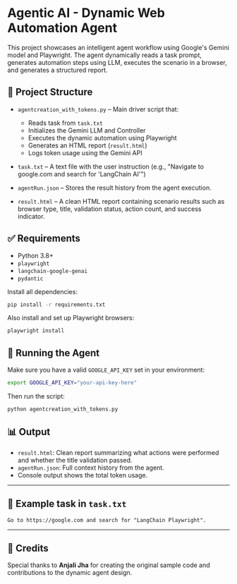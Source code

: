 # Agentic AI - Dynamic Web Automation Agent

This project showcases an intelligent agent workflow using Google's Gemini model and Playwright. The agent dynamically reads a task prompt, generates automation steps using LLM, executes the scenario in a browser, and generates a structured report.

## 📁 Project Structure

- `agentcreation_with_tokens.py` – Main driver script that:
  - Reads task from `task.txt`
  - Initializes the Gemini LLM and Controller
  - Executes the dynamic automation using Playwright
  - Generates an HTML report (`result.html`)
  - Logs token usage using the Gemini API

- `task.txt` – A text file with the user instruction (e.g., "Navigate to google.com and search for 'LangChain AI'")

- `agentRun.json` – Stores the result history from the agent execution.

- `result.html` – A clean HTML report containing scenario results such as browser type, title, validation status, action count, and success indicator.

## ✅ Requirements

- Python 3.8+
- `playwright`
- `langchain-google-genai`
- `pydantic`

Install all dependencies:

```bash
pip install -r requirements.txt
```

Also install and set up Playwright browsers:

```bash
playwright install
```

## 🚀 Running the Agent

Make sure you have a valid `GOOGLE_API_KEY` set in your environment:

```bash
export GOOGLE_API_KEY="your-api-key-here"
```

Then run the script:

```bash
python agentcreation_with_tokens.py
```

## 📊 Output

- `result.html`: Clean report summarizing what actions were performed and whether the title validation passed.
- `agentRun.json`: Full context history from the agent.
- Console output shows the total token usage.

---

## 📌 Example task in `task.txt`

```
Go to https://google.com and search for "LangChain Playwright".
```

---

## 🙏 Credits

Special thanks to **Anjali Jha** for creating the original sample code and contributions to the dynamic agent design.

